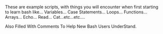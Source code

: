 These are example scripts, with things you will encounter when first starting to learn bash like...
Variables...
Case Statements...
Loops...
Functions...
Arrays...
Echo...
Read...
Cat...etc...etc....

Also Filled With Comments To Help New Bash Users UnderStand.
